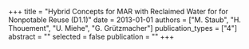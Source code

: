 +++
title = "Hybrid Concepts for MAR with Reclaimed Water for for Nonpotable Reuse (D1.1)"
date = 2013-01-01
authors = ["M. Staub", "H. Thouement", "U. Miehe", "G. Grützmacher"]
publication_types = ["4"]
abstract = ""
selected = false
publication = ""
+++


